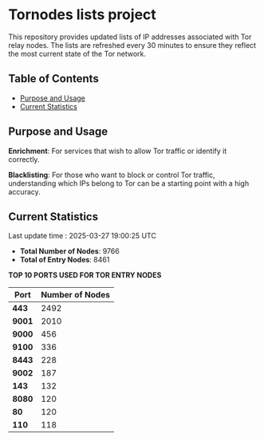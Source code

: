 # Tornodes lists project

This repository provides updated lists of IP addresses associated with Tor relay nodes. The lists are refreshed every 30 minutes to ensure they reflect the most current state of the Tor network.

## Table of Contents

- [Purpose and Usage](#purpose-and-usage)
- [Current Statistics](#current-statistics)


## Purpose and Usage

**Enrichment**: For services that wish to allow Tor traffic or identify it correctly.

**Blacklisting**: For those who want to block or control Tor traffic, understanding which IPs belong to Tor can be a starting point with a high accuracy.

## Current Statistics

Last update time : 2025-03-27 19:00:25 UTC

- **Total Number of Nodes**: 9766
- **Total of Entry Nodes**: 8461

**TOP 10 PORTS USED FOR TOR ENTRY NODES**

| **Port** | **Number of Nodes** |
|------|-----------------|
| **443**   | 2492  |
| **9001**   | 2010  |
| **9000**   | 456  |
| **9100**   | 336  |
| **8443**   | 228  |
| **9002**   | 187  |
| **143**   | 132  |
| **8080**   | 120  |
| **80**   | 120  |
| **110**   | 118  |

